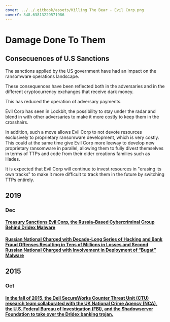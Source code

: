 ```yaml
---
cover: ../../.gitbook/assets/Killing The Bear - Evil Corp.png
coverY: 348.63813229571986
---
```


# Damage Done To Them

## Consecuences of U.S Sanctions

The sanctions applied by the US government have had an impact on the ransomware operations landscape.

These consequences have been reflected both in the adversaries and in the different cryptocurrency exchanges that receive dark money.

This has reduced the operation of adversary payments.

Evil Corp has seen in Lockbit, the possibility to stay under the radar and blend in with other adversaries to make it more costly to keep them in the crosshairs.

In addition, such a move allows Evil Corp to not devote resources exclusively to proprietary ransomware development, which is very costly. This could at the same time give Evil Corp more leeway to develop new proprietary ransomware in parallel, allowing them to fully divest themselves in terms of TTPs and code from their older creations families such as Hades.

It is expected that Evil Corp will continue to invest resources in "erasing its own tracks" to make it more difficult to track them in the future by switching TTPs entirely.

## 2019

### Dec

#### [Treasury Sanctions Evil Corp, the Russia-Based Cybercriminal Group Behind Dridex Malware](https://home.treasury.gov/news/press-releases/sm845)

#### [Russian National Charged with Decade-Long Series of Hacking and Bank Fraud Offenses Resulting in Tens of Millions in Losses and Second Russian National Charged with Involvement in Deployment of “Bugat” Malware](https://www.justice.gov/opa/pr/russian-national-charged-decade-long-series-hacking-and-bank-fraud-offenses-resulting-tens)

## 2015

### Oct

#### [In the fall of 2015, the Dell SecureWorks Counter Threat Unit (CTU) research team collaborated with the UK National Crime Agency (NCA), the U.S. Federal Bureau of Investigation (FBI), and the Shadowserver Foundation to take over the Dridex banking trojan.](https://www.secureworks.com/research/dridex-bugat-v5-botnet-takeover-operation)
